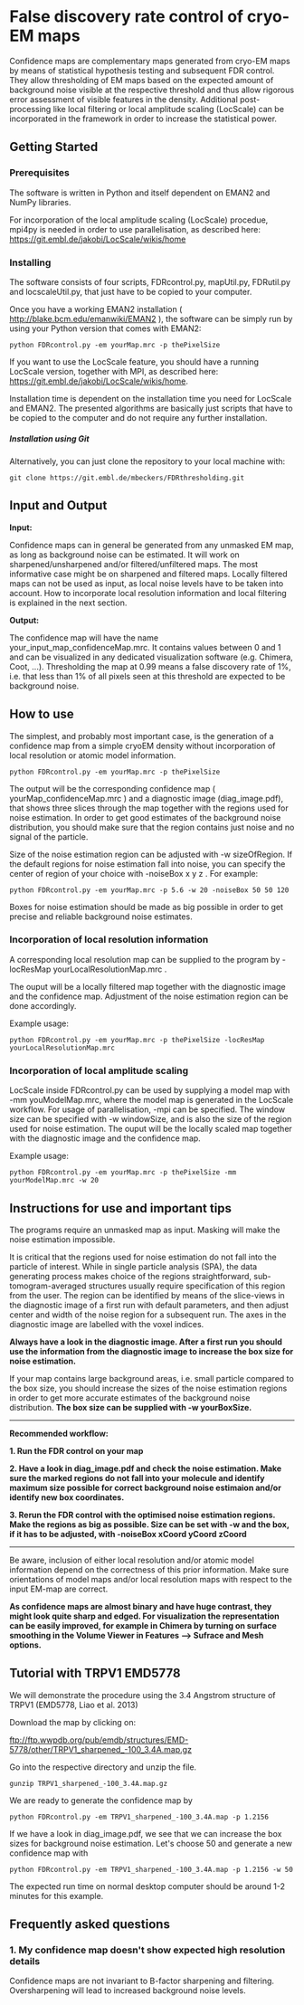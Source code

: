 # False discovery rate control of cryo-EM maps

Confidence maps are complementary maps generated from cryo-EM maps by means of statistical hypothesis testing and subsequent FDR control. They allow thresholding of EM maps based on the expected amount of background noise visible at the respective threshold and thus allow rigorous error assessment of visible features in the density. 
Additional post-processing like local filtering or local amplitude scaling (LocScale) can be incorporated in the framework in order to increase the statistical power.


## Getting Started


### Prerequisites

The software is written in Python and itself dependent on EMAN2 and NumPy libraries. 

For incorporation of the local amplitude scaling (LocScale) procedue, mpi4py is needed in order to use parallelisation, as described here:  https://git.embl.de/jakobi/LocScale/wikis/home


### Installing

The software consists of four scripts, FDRcontrol.py, mapUtil.py, FDRutil.py and locscaleUtil.py, that just have to be copied to your computer.

Once you have a working EMAN2 installation ( http://blake.bcm.edu/emanwiki/EMAN2 ), the software can be simply run by using your Python version that comes with EMAN2:   

```
python FDRcontrol.py -em yourMap.mrc -p thePixelSize
```

If you want to use the LocScale feature, you should have a running LocScale version, together with MPI,  as described here:  https://git.embl.de/jakobi/LocScale/wikis/home.  

Installation time is dependent on the installation time you need for LocScale and EMAN2. The presented algorithms are basically just scripts that have to be copied to the computer and do not require any further installation. 

##### Installation using Git
Alternatively, you can just clone the repository to your local machine with:

```
git clone https://git.embl.de/mbeckers/FDRthresholding.git
```


## Input and Output

**Input:**

Confidence maps can in general be generated from any unmasked EM map, as long as background noise can be estimated. It will work on sharpened/unsharpened and/or filtered/unfiltered maps. The most informative case might be on 
sharpened and filtered maps. Locally filtered maps can not be used as input, as local noise levels have to be taken into account. How to incorporate local resolution information and local filtering is explained in the next section.

**Output:**

The confidence map will have the name your_input_map_confidenceMap.mrc. It contains values between 0 and 1 and can be visualized in any dedicated visualization software (e.g. Chimera, Coot, ...). Thresholding the map at 0.99 means a false discovery rate of 1%, i.e. that less than 1% of all
pixels seen at this threshold are expected to be background noise.

## How to use

The simplest, and probably most important case, is the generation of a confidence map from a simple cryoEM density without incorporation of local resolution or atomic model information.

```
python FDRcontrol.py -em yourMap.mrc -p thePixelSize
```

The output will be the corresponding confidence map ( yourMap_confidenceMap.mrc ) and a diagnostic image (diag_image.pdf), that shows three slices through the map together with the regions used for noise estimation. In order to get good estimates of the background noise distribution, you should make sure that the region contains just noise and no signal of the particle.

Size of the noise estimation region can be adjusted with -w sizeOfRegion. If the default regions for noise estimation fall into noise, you can specify the center of region of your choice with -noiseBox x y z .
For example:

```
python FDRcontrol.py -em yourMap.mrc -p 5.6 -w 20 -noiseBox 50 50 120
```

Boxes for noise estimation should be made as big possible in order to get precise and reliable background noise estimates.


### Incorporation of local resolution information

A corresponding local resolution map can be supplied to the program by -locResMap yourLocalResolutionMap.mrc .

The ouput will be a locally filtered map together with the diagnostic image and the confidence map. Adjustment of the noise estimation region can be done accordingly.

Example usage:
```
python FDRcontrol.py -em yourMap.mrc -p thePixelSize -locResMap yourLocalResolutionMap.mrc
```

### Incorporation of local amplitude scaling

LocScale inside FDRcontrol.py can be used by supplying a model map with -mm youModelMap.mrc, where the model map is generated in the LocScale workflow. For usage of parallelisation, -mpi can be specified. The window size can be specified with -w windowSize,
 and is also the size of the region used for noise estimation.
The ouput will be the locally scaled map together with the diagnostic image and the confidence map. 

Example usage:

```
python FDRcontrol.py -em yourMap.mrc -p thePixelSize -mm yourModelMap.mrc -w 20
```

## Instructions for use and important tips

The programs require an unmasked map as input. Masking will make the noise estimation impossible.

It is critical that the regions used for noise estimation do not fall into the particle of interest. While in single particle analysis (SPA), 
the data generating process makes choice of the regions straightforward, sub-tomogram-averaged structures usually require specification of this region from the user.
The region can be identified by means of the slice-views in the diagnostic image of a first run with default parameters, and then adjust center and width of the noise region for a subsequent run. 
The axes in the diagnostic image are labelled with the voxel indices.

**Always have a look in the diagnostic image. After a first run you should use the information from the diagnostic image to increase the box size for noise estimation.** 

If your map contains large background areas, i.e. small particle compared to the box size, you should increase the sizes of the noise estimation regions in 
order to get more accurate estimates of the background noise distribution. **The box size can be supplied with -w yourBoxSize.**

**********************************

**Recommended workflow:**

**1. Run the FDR control on your map**

**2. Have a look in diag_image.pdf and check the noise estimation. Make sure the marked regions do not fall into your molecule and identify maximum size possible for correct background noise estimaion and/or identify new box coordinates.**

**3. Rerun the FDR control with the optimised noise estimation regions. Make the regions as big as possible. Size can be set with -w and the box, if it has to be adjusted, with -noiseBox xCoord yCoord zCoord**

**********************************

Be aware, inclusion of either local resolution and/or atomic model information depend on the correctness of this prior information.
Make sure orientations of model maps and/or local resolution maps with respect to the input EM-map are correct.

**As confidence maps are almost binary and have huge contrast, they might look quite sharp and edged. For visualization the representation can be easily improved, for example in Chimera by 
turning on surface smoothing in the Volume Viewer in Features --> Sufrace and Mesh options.**

## Tutorial with TRPV1 EMD5778

We will demonstrate the procedure using the 3.4 Angstrom structure of TRPV1 (EMD5778, Liao et al. 2013)

Download the map by clicking on: 

ftp://ftp.wwpdb.org/pub/emdb/structures/EMD-5778/other/TRPV1_sharpened_-100_3.4A.map.gz

Go into the respective directory and unzip the file. 

```
gunzip TRPV1_sharpened_-100_3.4A.map.gz
```

We are ready to generate the confidence map by

```
python FDRcontrol.py -em TRPV1_sharpened_-100_3.4A.map -p 1.2156 
```
If we have a look in diag_image.pdf, we see that we can increase the box sizes for background noise estimation. Let's choose 50 and generate a new confidence map with 

```
python FDRcontrol.py -em TRPV1_sharpened_-100_3.4A.map -p 1.2156 -w 50
```

The expected run time on normal desktop computer should be around 1-2 minutes for this example.

## Frequently asked questions

### 1. My confidence map doesn't show expected high resolution details

Confidence maps are not invariant to B-factor sharpening and filtering. Oversharpening will lead to increased background noise levels.
